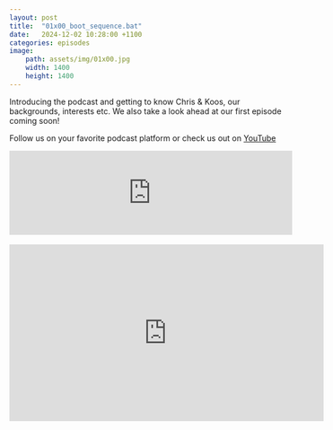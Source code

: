 ```yaml
---
layout: post
title:  "01x00_boot_sequence.bat"
date:   2024-12-02 10:28:00 +1100
categories: episodes
image:
    path: assets/img/01x00.jpg
    width: 1400
    height: 1400
---
```

Introducing the podcast and getting to know Chris & Koos, our backgrounds, interests etc. We also take a look ahead at our first episode coming soon!

Follow us on your favorite podcast platform or check us out on [YouTube](https://www.youtube.com/@CloudArchitects/podcasts)

<iframe src="https://player.rss.com/df3ndr/1781421?theme=dark" style="width: 100%; height: 150px;" title="01x00_ boot_sequence.bat" frameBorder="0" allow="accelerometer; autoplay; clipboard-write; encrypted-media; gyroscope; picture-in-picture"><a href="https://rss.com/podcasts/df3ndr/1781421/">01x00_ boot_sequence.bat | RSS.com</a></iframe>
<br>
<br>
<iframe width="560" height="315" src="https://www.youtube.com/embed/QJNCSQ-NGMY?si=2km12GOVfIWrsSHd" title="YouTube video player" frameborder="0" allow="accelerometer; autoplay; clipboard-write; encrypted-media; gyroscope; picture-in-picture; web-share" referrerpolicy="strict-origin-when-cross-origin" allowfullscreen></iframe>
